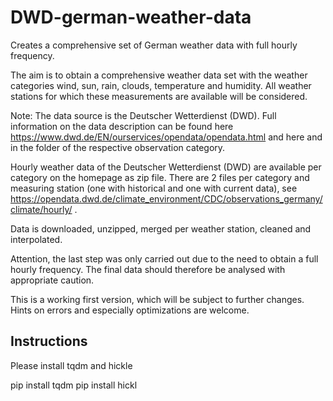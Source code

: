 # DWD-german-weather-data
Creates a comprehensive set of German weather data with full hourly frequency.
    
The aim is to obtain a comprehensive weather data set with the weather categories 
wind, sun, rain, clouds, temperature and humidity. All weather stations for which 
these measurements are available will be considered.

Note: The data source is the Deutscher Wetterdienst (DWD). Full information on
the data description can be found here
https://www.dwd.de/EN/ourservices/opendata/opendata.html and here
and in the folder of the respective observation category.

Hourly weather data of the Deutscher Wetterdienst (DWD) are available per 
category on the homepage as zip file. There are 2 files per category and
measuring station (one with historical and one with current data), see
https://opendata.dwd.de/climate_environment/CDC/observations_germany/climate/hourly/ .

Data is downloaded, unzipped, merged per weather station, cleaned and interpolated.

Attention, the last step was only carried out due to the need to obtain a full hourly 
frequency. The final data should therefore be analysed with appropriate caution.

This is a working first version, which will be subject to further changes. Hints on errors and especially optimizations are welcome.

## Instructions
Please install tqdm and hickle

pip install tqdm
pip install hickl



